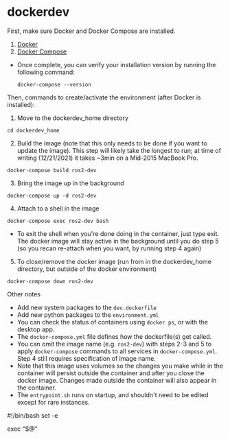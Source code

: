 # dockerdev

First, make sure Docker and Docker Compose are installed.
1. [Docker](https://docs.docker.com/desktop/)
2. [Docker Compose](https://docs.docker.com/compose/install/)
- Once complete, you can verify your installation version by running the following command:
  ```
  docker-compose --version
  ```

Then, commands to create/activate the environment (after Docker is installed):
1. Move to the dockerdev_home directory
```
cd dockerdev_home
```
2. Build the image (note that this only needs to be done if you want to update the image). This step will likely take the longest to run; at time of writing (12/21/2021) it takes ~3min on a Mid-2015 MacBook Pro.
```
docker-compose build ros2-dev
```
3. Bring the image up in the background
```
docker-compose up -d ros2-dev
```
4. Attach to a shell in the image
```
docker-compose exec ros2-dev bash
```
- To exit the shell when you're done doing in the container, just type exit. The docker image will stay active in the background until you do step 5 (so you recan re-attach when you want, by running step 4 again)
5. To close/remove the docker image (run from in the dockerdev_home directory, but outside of the docker environment)
```
docker-compose down ros2-dev
```

Other notes
- Add new system packages to the `dev.dockerfile`
- Add new python packages to the `environment.yml`
- You can check the status of containers using `docker ps`, or with the desktop app.
- The `docker-compose.yml` file defines how the dockerfile(s) get called.
- You can omit the image name (e.g. `ros2-dev`) with steps 2-3 and 5 to apply `docker-compose` commands to all services in `docker-compose.yml`. Step 4 still requires specification of image name.
- Note that this image uses volumes so the changes you make while in the container will persist outside the container and after you close the docker image. Changes made outside the container will also appear in the container. 
- The `entrypoint.sh` runs on startup, and shouldn't need to be edited except for rare instances.


#!/bin/bash
set -e




exec "$@"
